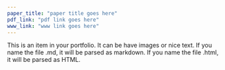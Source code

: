 ```yaml
---
paper_title: "paper title goes here"
pdf_link: "pdf link goes here"
www_link: "www link goes here"
---
```


This is an item in your portfolio. It can be have images or nice text. If you name the file .md, it will be parsed as markdown. If you name the file .html, it will be parsed as HTML. 

